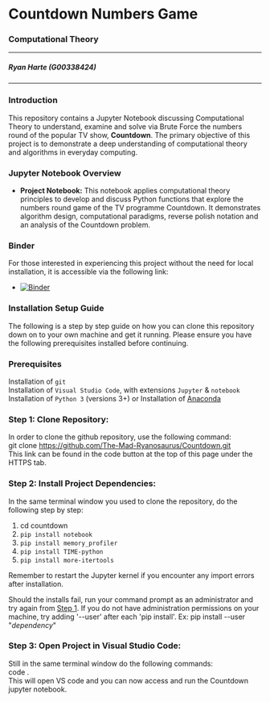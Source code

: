 # **Countdown Numbers Game**

### Computational Theory

---

##### Ryan Harte (G00338424)

---

### **Introduction**

This repository contains a Jupyter Notebook discussing Computational Theory to understand, examine and solve via Brute Force the numbers round of the popular TV show, **Countdown**. The primary objective of this project is to demonstrate a deep understanding of computational theory and algorithms in everyday computing.

### **Jupyter Notebook Overview**

- **Project Notebook:** This notebook applies computational theory principles to develop and discuss Python functions that explore the numbers round game of the TV programme Countdown. It demonstrates algorithm design, computational paradigms, reverse polish notation and an analysis of the Countdown problem.
### **Binder**
For those interested in experiencing this project without the need for local installation, it is accessible via the following link:
- [![Binder](https://mybinder.org/badge_logo.svg)](https://mybinder.org/v2/gh/The-Mad-Ryanosaurus/Countdown.git/main)<br>

### **Installation Setup Guide**

The following is a step by step guide on how you can clone this repository down on to your own machine and get it running. Please ensure you have the following prerequisites installed before continuing.

### **Prerequisites**

Installation of `git` <br>
Installation of `Visual Studio Code`, with extensions `Jupyter` & `notebook`<br>
Installation of `Python 3` (versions 3+)
or
Installation of [Anaconda](https://www.anaconda.com/download/)<br>


<a id="step1"></a>

### **Step 1: Clone Repository:**

In order to clone the github repository, use the following command:<br>
git clone https://github.com/The-Mad-Ryanosaurus/Countdown.git<br>
This link can be found in the code button at the top of this page under the HTTPS tab.

### **Step 2: Install Project Dependencies:**

In the same terminal window you used to clone the repository, do the following step by step:

1. cd countdown
2. `pip install notebook`
3. `pip install memory_profiler`
4. `pip install TIME-python`
5. `pip install more-itertools`

Remember to restart the Jupyter kernel if you encounter any import errors after installation.

Should the installs fail, run your command prompt as an administrator and try again from [Step 1](#step1). If you do not have administration permissions on your machine, try adding '--user' after each 'pip install'. Ex: pip install --user "_dependency_"

### **Step 3: Open Project in Visual Studio Code:**

Still in the same terminal window do the following commands:<br>
code .<br>
This will open VS code and you can now access and run the Countdown jupyter notebook.

